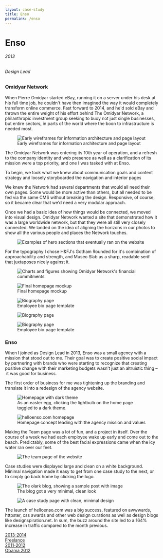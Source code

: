 ```yaml
---
layout: case-study
title: Enso
permalink: /enso
---
```


<div class="page-hero-wrapper">
  <div class="slideshow">
    <div class="slide__bg slide__bg--8"></div>
    <h1 class="word">Enso</h1>
  </div>
  <h6 class="page-subhead-timespan">
    2013
  </h6>
  <h6 class="page-subhead-responsibilities">
    Design Lead
  </h6>
</div>


<div class="page-body-wrapper">
  <h3 class="page-body-subhead">
    Omidyar Network
  </h3>
  <p class="page-body-copy">
    When Pierre Omidyar started eBay, running it on a server under his desk at his full time job, he couldn't have then imagined the way it would completely transform online commerce. Fast forward to 2014, and he'd sold eBay and thrown the entire weight of his effort behind The Omidyar Network, a philanthropic investment group seeking to buoy not just single businesses, but entire sectors, in parts of the world where the boon to infrastructure is needed most.
  </p>

  <figure class="figure-pullout">
    <img src="img/omidyar/omidyar-wires-1.png" class="omidyar-wires-img" alt="Early wireframes for information architecture and page layout" />
    <figcaption class="case-study-caption">Early wireframes for information architecture and page layout</figcaption>
  </figure>

  <p class="page-body-copy">
    The Omidyar Network was entering its 10th year of operation, and a refresh to the company identity and web presence as well as a clarification of its mission were a top priority, and one I was tasked with at Enso.
  </p>

  <p class="page-body-copy">
    To begin, we took what we knew about communication goals and content strategy and loosely storyboarded the navigation and interior pages
  </p>

  <p class="page-body-copy">
    We knew the Network had several departments that would all need their own pages. Some would be more active than others, but all needed to be fed via the same CMS without breaking the design. Responsive, of course, so it became clear that we'd need a very modular approach.
  </p>

  <p class="page-body-copy">
    Once we had a basic idea of how things would be connected, we moved into visual design. Omidyar Network wanted a site that demonstrated how it was a large worldwide network, but that they were all still very closely connected. We landed on the idea of aligning the horizons in our photos to show all the various people and places the Network touches.
  </p>

  <figure class="figure-inline">
    <img src="img/omidyar/omidyar-1.jpg" class="omidyar-hero-sections-img" alt="Examples of hero sections that eventually ran on the website" />
    <figcaption class="case-study-caption"></figcaption>
  </figure>

  <p class="page-body-copy">
    For the typography I chose H&FJ's Gotham Rounded for it's combination of approachability and strength, and Museo Slab as a sharp, readable serif that juxtaposes nicely against it.
  </p>

  <figure class="figure-inline">
    <img src="img/omidyar/omidyar-type.jpg" class="omidyar-type-img" alt="Charts and figures showing Omidyar Network's financial commitments" />
    <figcaption class="case-study-caption"></figcaption>
  </figure>

  <figure class="figure-inline">
    <img src="img/omidyar/Omidyar_home.jpg" class="omidyar-home-img" alt="Final homepage mockup" />
    <figcaption class="case-study-caption">Final homepage mockup</figcaption>
  </figure>

  <figure class="figure-inline">
    <img src="img/omidyar/Omidyar_bio.jpg" class="omidyar-bio-img" alt="Biography page" />
    <figcaption class="case-study-caption">Employee bio page template</figcaption>
  </figure>

  <figure class="figure-inline">
    <img src="img/omidyar/Omidyar_people.jpg" class="omidyar-people-img" alt="Biography page" />
    <figcaption class="case-study-caption"></figcaption>
  </figure>

  <figure class="figure-inline">
    <img src="img/omidyar/Omidyar_initiative.jpg" class="omidyar-initiative-img" alt="Biography page" />
    <figcaption class="case-study-caption">Employee bio page template</figcaption>
  </figure>

  <h3 class="page-body-subhead">
    Enso
  </h3>
  <p class="page-body-copy">
    When I joined as Design Lead in 2013, Enso was a small agency with a mission that stood out to me. Their goal was to create positive social impact by partnering with brands who were starting to recognize that creating positive change with their marketing budgets wasn't just an altruistic thing – it was good for business.
  </p>

  <p class="page-body-copy">
    The first order of business for me was tightening up the branding and translate it into a redesign of the agency website.
  </p>

  <figure class="figure-pullout">
    <img src="img/enso/Enso_home_dark.jpg" class="enso-home-dark-img" alt="Homepage with dark theme" />
    <figcaption class="case-study-caption">As an easter egg, clicking the lightbulb on the home page toggled to a dark theme.</figcaption>
  </figure>

  <figure class="figure-inline">
    <img src="img/enso/Enso_home_light.jpg" class="enso-home-light-img" alt="helloenso.com homepage" />
    <figcaption class="case-study-caption">Homepage concept leading with the agency mission and values</figcaption>
  </figure>

  <p class="page-body-copy">
    Making the Team page was a lot of fun, and a project in itself. Over the course of a week we had each employee wake up early and come out to the beach. Predictably, some of the best facial expressions came when the icy water ran over our feet.
  </p>

  <figure class="figure-inline">
    <img src="img/enso/Enso_team.jpg" class="enso-team-img" alt="The team page of the website" />
    <figcaption class="case-study-caption"></figcaption>
  </figure>

  <p class="page-body-copy">
    Case studies were displayed large and clean on a white background. Minimal navigation made it easy to get from one case study to the next, or to simply go back home by clicking the logo.
  </p>

  <figure class="figure-pullout">
    <img src="img/enso/enso_blog.jpg" class="enso-blog-img" alt="The olark blog, showing a sample post with image" />
    <figcaption class="case-study-caption">The blog got a very minimal, clean look</figcaption>
  </figure>

  <figure class="figure-inline">
    <img src="img/enso/enso_gates.jpg" class="enso-case-study-img" alt="A case study page with clean, minimal design" />
    <figcaption class="case-study-caption"></figcaption>
  </figure>

  <p class="page-body-copy">
    The launch of helloenso.com was a big success, featured on awwwards, httpster, css awards and other web design curations as well as design blogs like designspiration.net. In sum, the buzz around the site led to a 164% increase in traffic compared to the month previous.
  </p>


  <nav class="case-study-end-nav">
    <a href="/freelance" class="case-study-previous-link freelance-next-link">
      <div class="next-link-timespan">
        2013-2014
      </div>
      Freelance
    </a>
    <a href="/ofa" class="case-study-next-link">
      <div class="next-link-timespan">
        2011-2012
      </div>
      Obama 2012
    </a>
  </nav>

</div>


<script>
  {
    const effects = [
      {
        options: {
          shapeColors: ['#A2D48B','#a375dc','#f14c4f','#90c9f9','#fbb041'],
          shapesOnTop: true
        },
        hide: {
          shapesAnimationOpts: {
            duration: 50,
            easing: 'easeOutExpo',
            translateX: t => t.dataset.tx,
            translateY: t => t.dataset.ty,
            scale: 0,
            rotate: 0,
            opacity: {
              value: 0,
              duration: 50,
              easing: 'linear'
            }
          }
        },
        show: {
          shapesAnimationOpts: {
            duration: () => anime.random(1000,3000),
            delay: (t,i) => i*20,
            easing: 'easeOutElastic',
            translateX: t => {
              const tx = anime.random(-250,250);
              t.dataset.tx = tx;
              return [0,tx];
            },
            translateY: t => {
              const ty = anime.random(-250,250);
              t.dataset.ty = ty;
              return [0,ty];
            },
            scale: t => {
              const s = randomBetween(0.1,0.6);
              t.dataset.s = s;
              return [s,s];
            },
            rotate: () => anime.random(-90,90),
            opacity: {
              value: .6,
              duration: 1000,
              easing: 'linear'
            }
          }
        }
      },
    ];

    class Slideshow {
      constructor(el) {
        this.DOM = {};
        this.DOM.el = el;
        this.DOM.slides = Array.from(this.DOM.el.querySelectorAll('.slide'));
        this.DOM.bgs = Array.from(this.DOM.el.querySelectorAll('.slide__bg'));
        this.DOM.words = Array.from(this.DOM.el.querySelectorAll('.word'));
        this.slidesTotal = this.DOM.slides.length;
        this.current = 0;
        this.words = [];
        this.DOM.words.forEach((word, pos) => {
          this.words.push(new Word(word, effects[pos].options));
        });

        this.isAnimating = true;
        this.words[this.current].show(effects[this.current].show).then(() => this.isAnimating = false);
      }
      show(direction) {
        if ( this.isAnimating ) return;
        this.isAnimating = true;

        let newPos;
        let currentPos = this.current;
        if ( direction === 'next' ) {
          newPos = currentPos < this.slidesTotal - 1 ? currentPos+1 : 0;
        }
        else if ( direction === 'prev' ) {
          newPos = currentPos > 0 ? currentPos-1 : this.slidesTotal - 1;
        }

        this.DOM.slides[newPos].style.opacity = 1;
        this.DOM.bgs[newPos].style.transform = 'none';
        anime({
          targets: this.DOM.bgs[currentPos],
          duration: 600,
          easing: [0.2,1,0.3,1],
          translateY: ['0%', direction === 'next' ? '-100%' : '100%'],
          complete: () => {
            this.DOM.slides[currentPos].classList.remove('slide--current');
            this.DOM.slides[currentPos].style.opacity = 0;
            this.DOM.slides[newPos].classList.add('slide--current');
            this.words[newPos].show(effects[newPos].show).then(() => this.isAnimating = false);
          }
        });

        this.words[newPos].hide();
        this.words[this.current].hide(effects[currentPos].hide).then(() => {

          this.current = newPos;
        });
      }
      }

    const slideshow = new Slideshow(document.querySelector('.slideshow'));
    document.querySelector('.slidenav__item--prev').addEventListener('click', () => slideshow.show('prev') );
    document.querySelector('.slidenav__item--next').addEventListener('click', () => slideshow.show('next') );
    document.addEventListener('keydown', (ev) => {
      const keyCode = ev.keyCode || ev.which;
      if ( keyCode === 37 ) {
        slideshow.show('prev');
      }
      else if ( keyCode === 39 ) {
        slideshow.show('next');
      }
    });
  }
</script>
